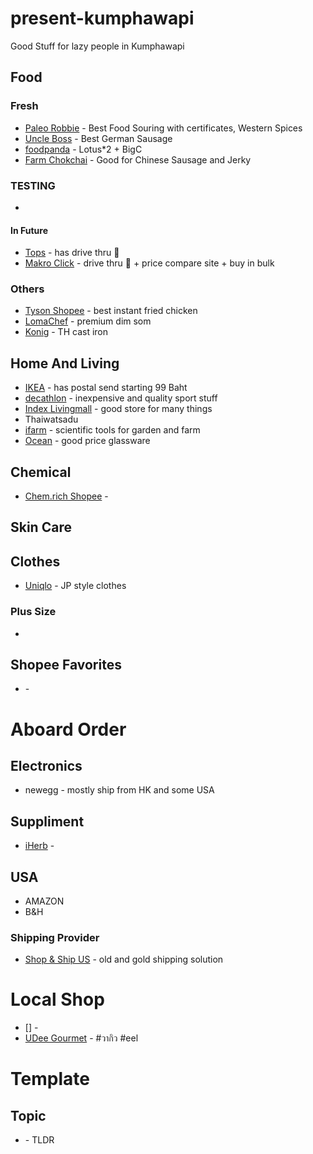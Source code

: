 # present-kumphawapi
Good Stuff for lazy people in Kumphawapi

##  Food
### Fresh
- [Paleo Robbie](https://paleorobbie.com) - Best Food Souring with certificates, Western Spices
- [Uncle Boss](https://www.facebook.com/uncleboss109/) - Best German Sausage
- [foodpanda](https://www.foodpanda.co.th/shop) - Lotus*2 + BigC
- [Farm Chokchai](https://shop.chokchaisteakhouse.com) - Good for Chinese Sausage and Jerky

### TESTING
- [](https://passiondelivery.com/en/)

#### In Future
- [Tops](https://www.tops.co.th/th/) - has drive thru 🚗
- [Makro Click](https://www.makroclick.com/th) - drive thru 🚗 + price compare site + buy in bulk

### Others
- [Tyson Shopee](https://shopee.co.th/tyson?categoryId=100629&entryPoint=cart&itemId=13432987487) - best instant fried chicken
- [LomaChef](https://www.lomachef.com) - premium dim som
- [Konig](https://koenigthailand.com) - TH cast iron 

## Home And Living
- [IKEA](https://www.ikea.com/th/th/) - has postal send starting 99 Baht
- [decathlon](https://www.decathlon.co.th/th/) - inexpensive and quality sport stuff
- [Index Livingmall](https://www.indexlivingmall.com/) - good store for many things
- Thaiwatsadu
- [ifarm](https://www.ifarm.co.th/) - scientific tools for garden and farm
- [Ocean](https://www.oceantableware.com) - good price glassware

## Chemical
- [Chem.rich Shopee](https://shopee.co.th/chem.rich?categoryId=100636&itemId=10570378945) - 

## Skin Care

## Clothes
- [Uniqlo](https://www.uniqlo.com/th/th/) - JP style clothes


### Plus Size
- 

## Shopee Favorites
- []() - 

# Aboard Order
## Electronics
- newegg - mostly ship from HK and some USA

## Suppliment
- [iHerb](https://th.iherb.com) - 

## USA
- AMAZON
- B&H

### Shipping Provider
- [Shop & Ship US](http://www.shopandshipus.com) - old and gold shipping solution

# Local Shop
- [] - 
- [UDee Gourmet](https://www.facebook.com/udee.gourmet/) - #วากิว #eel

# Template
## Topic
- [](link) - TLDR
